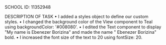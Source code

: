 SCHOOL ID: 11352948


DESCRIPTION OF TASK
•	I added a styles object to define our custom styles.
•	I changed the background color of the View component to Teal using backgroundColor: '#008080'.
•	I edited the Text component to display "My name is Ebenezer Borizina" and made the name " Ebenezer Borizina" bold.
•	I increased the font size of the text to 20 using fontSize: 20.
